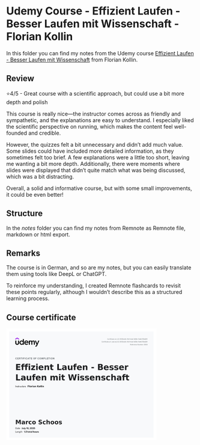 # Udemy Course - Effizient Laufen - Besser Laufen mit Wissenschaft - Florian Kollin

In this folder you can find my notes from the Udemy course [Effizient Laufen - Besser Laufen mit Wissenschaft](https://www.udemy.com/course/effizient-laufen-besser-laufen-mit-wissenschaft/) from Florian Kollin.

## Review

⭐4/5 - Great course with a scientific approach, but could use a bit more depth and polish

This course is really nice—the instructor comes across as friendly and sympathetic, and the explanations are easy to understand. I especially liked the scientific perspective on running, which makes the content feel well-founded and credible.  

However, the quizzes felt a bit unnecessary and didn’t add much value. Some slides could have included more detailed information, as they sometimes felt too brief. A few explanations were a little too short, leaving me wanting a bit more depth. Additionally, there were moments where slides were displayed that didn’t quite match what was being discussed, which was a bit distracting.  

Overall, a solid and informative course, but with some small improvements, it could be even better!

## Structure

In the *notes* folder you can find my notes from Remnote as Remnote file, markdown or html export.

## Remarks

The course is in German, and so are my notes, but you can easily translate them using tools like DeepL or ChatGPT.

To reinforce my understanding, I created Remnote flashcards to revisit these points regularly, although I wouldn’t describe this as a structured learning process.

## Course certificate

<img src="./udemy_certificate.jpg" alt="Udemy Certificate" width="400" />
